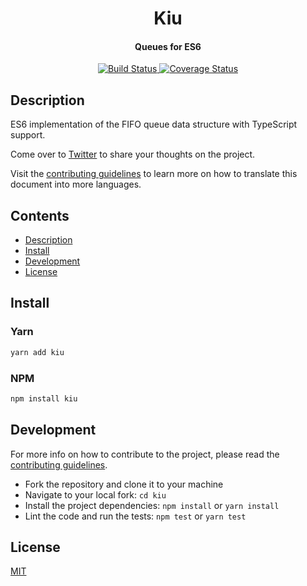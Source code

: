 <h1 align="center">
  Kiu
</h1>

<h4 align="center">
  Queues for ES6
</h4>

<p align="center">
  <a href="https://travis-ci.com/klaussinani/kiu">
    <img alt="Build Status" src="https://travis-ci.com/klaussinani/kiu.svg?branch=master">
  </a>
  <a href='https://coveralls.io/github/klaussinani/kiu?branch=master'>
    <img alt="Coverage Status" src="https://coveralls.io/repos/github/klaussinani/kiu/badge.svg?branch=master">
  </a>
</p>

## Description

ES6 implementation of the FIFO queue data structure with TypeScript support.

Come over to [Twitter](https://twitter.com/klaussinani) to share your thoughts on the project.

Visit the [contributing guidelines](https://github.com/klaussinani/kiu/blob/master/contributing.md#translating-documentation) to learn more on how to translate this document into more languages.

## Contents

- [Description](#description)
- [Install](#install)
- [Development](#development)
- [License](#license)

## Install

### Yarn

```bash
yarn add kiu
```

### NPM

```bash
npm install kiu
```

## Development

For more info on how to contribute to the project, please read the [contributing guidelines](https://github.com/klaussinani/kiu/blob/master/contributing.md).

- Fork the repository and clone it to your machine
- Navigate to your local fork: `cd kiu`
- Install the project dependencies: `npm install` or `yarn install`
- Lint the code and run the tests: `npm test` or `yarn test`

## License

[MIT](https://github.com/klaussinani/kiu/blob/master/license.md)
